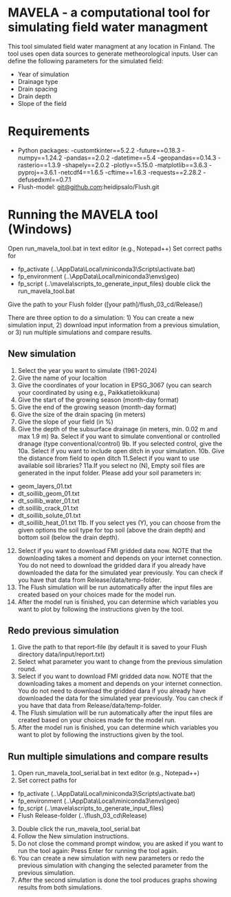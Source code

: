 # MAVELA - a computational tool for simulating field water managment
This tool simulated field water managment at any location in Finland. 
The tool uses open data sources to generate metheorological inputs.
User can define the following parameters for the simulated field:
- Year of simulation
- Drainage type
- Drain spacing
- Drain depth
- Slope of the field


# Requirements
- Python packages:
	-customtkinter==5.2.2
	-future==0.18.3
	-numpy==1.24.2
	-pandas==2.0.2
	-datetime==5.4
	-geopandas==0.14.3
	-rasterio==1.3.9
	-shapely==2.0.2
	-plotly==5.15.0
	-matplotlib==3.6.3
	-pyproj==3.6.1
	-netcdf4==1.6.5
	-cftime==1.6.3
	-requests==2.28.2
	-defusedxml==0.7.1
- Flush-model: git@github.com:heidipsalo/Flush.git

# Running the MAVELA tool (Windows)

Open run_mavela_tool.bat in text editor (e.g., Notepad++)
Set correct paths for 
- fp_activate (..\AppData\Local\miniconda3\Scripts\activate.bat)
- fp_environment (..\AppData\Local\miniconda3\envs\geo)
- fp_script (..\mavela\scripts_to_generate_input_files)
double click the run_mavela_tool.bat


Give the path to your Flush folder ([your path]/flush_03_cd/Release/)

There are three option to do a simulation: 1) You can create a new simulation input, 2) download input information from a previous simulation, or 3) run multiple simulations and compare results.  

## New simulation  
1. Select the year you want to simulate (1961-2024)
2. Give the name of your localtion  
2. Give the coordinates of your location in EPSG_3067 (you can search your coordinated by using e.g., Paikkatietoikkuna)  
3. Give the start of the growing season (month-day format)
5. Give the end of the growing season (month-day format)
6. Give the size of the drain spacing (in meters)
7. Give the slope of your field (in %)
8. Give the depth of the subsurface drainage (in meters, min. 0.02 m and max 1.9 m)
9a. Select if you want to simulate conventional or controlled dranage (type conventional/control)
9b. If you selected control, give the 
10a. Select if you want to include open ditch in your simulation.
10b. Give the distance from field to open ditch
11.Select if you want to use available soil libraries?
11a.If you select no (N), Empty soil files are generated in the input folder. Please add your soil parameters in: 
- geom_layers_01.txt 
- dt_soillib_geom_01.txt 
- dt_soillib_water_01.txt 
- dt.soillib_crack_01.txt 
- dt_soillib_solute_01.txt 
- dt_soillib_heat_01.txt 
11b. If you select yes (Y), you can choose from the given options the soil type for top soil (above the drain depth) and bottom soil (below the drain depth).
12. Select if you want to download FMI gridded data now. NOTE that the downloading takes a moment and depends on your internet connection. You do not need to download the gridded dara if you already have downloaded the data for the simulated year previously. You can check if you have that data from Release/data/temp-folder.
13. The Flush simulation will be run automatically after the input files are created based on your choices made for the model run. 
14. After the model run is finished, you can determine which variables you want to plot by following the instructions given by the tool.
## Redo previous simulation
1. Give the path to that report-file (by default it is saved to your Flush directory data/input/report.txt)  
2. Select what parameter you want to change from the previous simulation round.
3. Select if you want to download FMI gridded data now. NOTE that the downloading takes a moment and depends on your internet connection. You do not need to download the gridded dara if you already have downloaded the data for the simulated year previously. You can check if you have that data from Release/data/temp-folder.
4. The Flush simulation will be run automatically after the input files are created based on your choices made for the model run. 
5. After the model run is finished, you can determine which variables you want to plot by following the instructions given by the tool.
## Run multiple simulations and compare results
1. Open run_mavela_tool_serial.bat in text editor (e.g., Notepad++)
2. Set correct paths for 
- fp_activate (..\AppData\Local\miniconda3\Scripts\activate.bat)
- fp_environment (..\AppData\Local\miniconda3\envs\geo)
- fp_script (..\mavela\scripts_to_generate_input_files)
- Flush Release-folder (..\flush_03_cd\Release\)
3. Double click the run_mavela_tool_serial.bat
4. Follow the New simulation instructions.
5. Do not close the command prompt window, you are asked if you want to run the tool again: Press Enter for running the tool again.
6. You can create a new simulation with new parameters or redo the previous simulation with changing the selected parameter from the previous simulation. 
7. After the second simulation is done the tool produces graphs showing results from both simulations.

